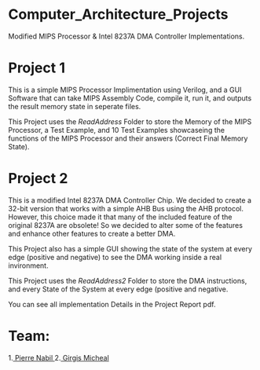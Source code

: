 # Computer_Architecture_Projects
Modified MIPS Processor &amp; Intel 8237A DMA Controller Implementations.

# Project 1
This is a simple MIPS Processor Implimentation using Verilog, and a GUI Software that can take MIPS Assembly Code, compile it, run it, and outputs the result memory state in seperate files.

This Project uses the _ReadAddress_ Folder to store the Memory of the MIPS Processor, a Test Example, and 10 Test Examples showcaseing the functions of the MIPS Processor and their answers (Correct Final Memory State).


# Project 2
This is a modified Intel 8237A DMA Controller Chip. We decided to create a 32-bit version that works with a simple AHB Bus using the AHB protocol. However, this choice made it that many of the included feature of the original 8237A are obsolete! So we decided to alter some of the features and enhance other features to create a better DMA.

This Project also has a simple GUI showing the state of the system at every edge (positive and negative) to see the DMA working inside a real invironment.

This Project uses the _ReadAddress2_ Folder to store the DMA instructions, and every State of the System at every edge (positive and negative.

You can see all implementation Details in the Project Report pdf.

# Team:
1.<a href="https://github.com/PierreNabil">  Pierre Nabil </a>
2.<a href="https://github.com/girgismicheal"> Girgis Micheal </a>

